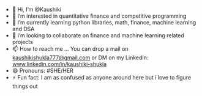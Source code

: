- 👋 Hi, I’m @Kaushiki
- 👀 I’m interested in quantitative finance and competitive programming 
- 🌱 I’m currently learning python libraries, math, finance, machine learning and DSA  
- 💞️ I’m looking to collaborate on finance and machine learning related projects
- 📫 How to reach me ... You can drop a mail on kaushikishukla777@gmail.com or DM on my LinkedIn: www.linkedin.com/in/kaushiki-shukla 
- 😄 Pronouns: #SHE/HER
- ⚡ Fun fact: I am as confused as anyone around here but i love to figure things out

<!---
Kaushiki777/Kaushiki777 is a ✨ special ✨ repository because its `README.md` (this file) appears on your GitHub profile.
You can click the Preview link to take a look at your changes.
--->
